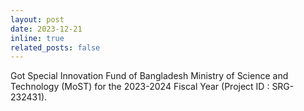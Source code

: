 ```yaml
---
layout: post
date: 2023-12-21
inline: true
related_posts: false
---
```



Got Special Innovation Fund of Bangladesh Ministry of Science and Technology (MoST) for the 2023-2024 Fiscal Year (Project ID : SRG-232431).